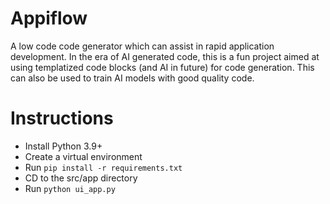 # Appiflow
A low code code generator which can assist in rapid application development.
In the era of AI generated code, this is a fun project aimed at using templatized code blocks (and AI in future) for code generation. 
This can also be used to train AI models with good quality code.

# Instructions
- Install Python 3.9+
- Create a virtual environment
- Run `pip install -r requirements.txt`
- CD to the src/app directory
- Run `python ui_app.py`


